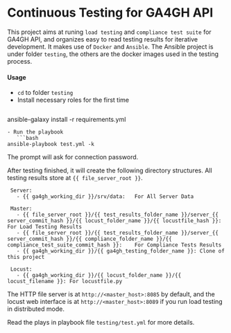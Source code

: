 # Continuous Testing for GA4GH APIThis project aims at runing `load testing` and `compliance test suite` for GA4GH API, and organizes easy to read testing results for iterative development. It makes use of `Docker` and `Ansible`. The Ansible project is under folder `testing`, the others are the docker images used in the testing process.#### Usage- `cd` to folder `testing`- Install necessary roles for the first time   ```bashansible-galaxy install -r requirements.yml```- Run the playbook   ```bashansible-playbook test.yml -k```The prompt will ask for connection password. After testing finished, it will create the following directory structures. All testing results store at `{{ file_server_root }}`.``` Server:   - {{ ga4gh_working_dir }}/srv/data:   For All Server Data Master:   - {{ file_server_root }}/{{ test_results_folder_name }}/server_{{ server_commit_hash }}/{{ locust_folder_name }}/{{ locustfile_hash }}:    For Load Testing Results   - {{ file_server_root }}/{{ test_results_folder_name }}/server_{{ server_commit_hash }}/{{ compliance_folder_name }}/{{ compliance_test_suite_commit_hash }}:    For Compliance Tests Results   - {{ ga4gh_working_dir }}/{{ ga4gh_testing_folder_name }}: Clone of this project Locust:   - {{ ga4gh_working_dir }}/{{ locust_folder_name }}/{{ locust_filename }}: For locustfile.py```The HTTP file server is at `http://<master_host>:8085` by default, and the locust web interface is at `http://<master_host>:8089` if you run load testing in distributed mode.Read the plays in playbook file `testing/test.yml` for more details.